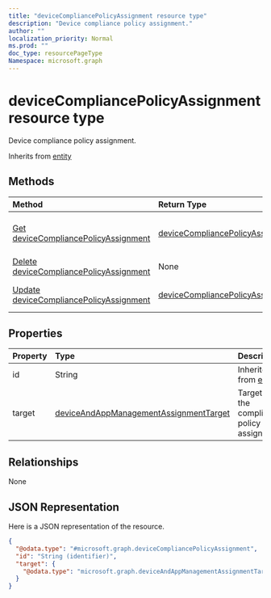 ```yaml
---
title: "deviceCompliancePolicyAssignment resource type"
description: "Device compliance policy assignment."
author: ""
localization_priority: Normal
ms.prod: ""
doc_type: resourcePageType
Namespace: microsoft.graph
---
```



# deviceCompliancePolicyAssignment resource type

Device compliance policy assignment.


Inherits from [entity](../resources/entity.md)

## Methods
|Method|Return Type|Description|
|:---|:---|:---|
|[Get deviceCompliancePolicyAssignment](../api/devicecompliancepolicyassignment-get.md)|[deviceCompliancePolicyAssignment](../resources/deviceCompliancePolicyAssignment.md)|Read properties and relationships of the [deviceCompliancePolicyAssignment](../resources/devicecompliancepolicyassignment.md) object.|
|[Delete deviceCompliancePolicyAssignment](../api/devicecompliancepolicyassignment-delete.md)|None|Deletes a [deviceCompliancePolicyAssignment](../resources/devicecompliancepolicyassignment.md).|
|[Update deviceCompliancePolicyAssignment](../api/devicecompliancepolicyassignment-update.md)|[deviceCompliancePolicyAssignment](../resources/deviceCompliancePolicyAssignment.md)|Update the properties of a [deviceCompliancePolicyAssignment](../resources/devicecompliancepolicyassignment.md) object.|

## Properties
|Property|Type|Description|
|:---|:---|:---|
|id|String| Inherited from [entity](../resources/entity.md)|
|target|[deviceAndAppManagementAssignmentTarget](../resources/deviceAndAppManagementAssignmentTarget.md)|Target for the compliance policy assignment.|

## Relationships
None

## JSON Representation
Here is a JSON representation of the resource.
<!-- {
  "blockType": "resource",
  "keyProperty": "id",
  "@odata.type": "microsoft.graph.deviceCompliancePolicyAssignment",
  "baseType": "microsoft.graph.entity",
  "openType": false
}
-->
``` json
{
  "@odata.type": "#microsoft.graph.deviceCompliancePolicyAssignment",
  "id": "String (identifier)",
  "target": {
    "@odata.type": "microsoft.graph.deviceAndAppManagementAssignmentTarget"
  }
}
```

